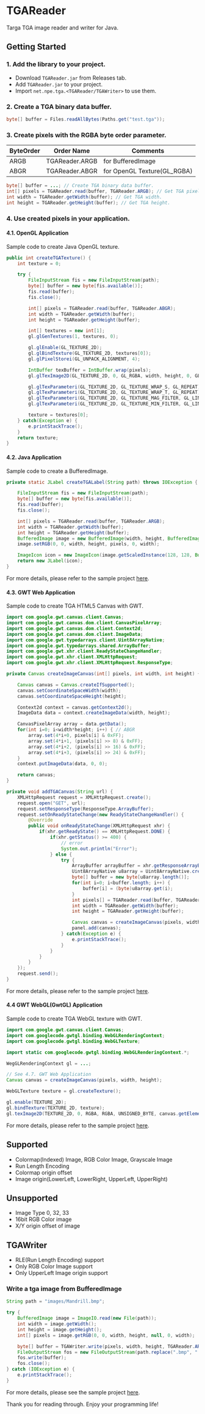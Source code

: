 # TGAReader

Targa TGA image reader and writer for Java.

## Getting Started

### 1. Add the library to your project.

- Download `TGAReader.jar` from Releases tab.
- Add `TGAReader.jar` to your project.
- Import `net.npe.tga.<TGAReader/TGAWriter>` to use them.

### 2. Create a TGA binary data buffer.

```java
byte[] buffer = Files.readAllBytes(Paths.get("test.tga"));
```

### 3. Create pixels with the RGBA byte order parameter.

ByteOrder|Order Name|Comments
---|---|---
ARGB|TGAReader.ARGB|for BufferedImage
ABGR|TGAReader.ABGR|for OpenGL Texture(GL_RGBA)

```java
byte[] buffer = ...; // Create TGA binary data buffer.
int[] pixels = TGAReader.read(buffer, TGAReader.ARGB); // Get TGA pixels.
int width = TGAReader.getWidth(buffer); // Get TGA width.
int height = TGAReader.getHeight(buffer); // Get TGA height.
```

### 4. Use created pixels in your application.

#### 4.1. OpenGL Application

Sample code to create Java OpenGL texture.

```java
public int createTGATexture() {
    int texture = 0;

    try {
        FileInputStream fis = new FileInputStream(path);
        byte[] buffer = new byte[fis.available()];
        fis.read(buffer);
        fis.close();

        int[] pixels = TGAReader.read(buffer, TGAReader.ABGR);
        int width = TGAReader.getWidth(buffer);
        int height = TGAReader.getHeight(buffer);

        int[] textures = new int[1];
        gl.glGenTextures(1, textures, 0);

        gl.glEnable(GL_TEXTURE_2D);
        gl.glBindTexture(GL_TEXTURE_2D, textures[0]);
        gl.glPixelStorei(GL_UNPACK_ALIGNMENT, 4);

        IntBuffer texBuffer = IntBuffer.wrap(pixels);
        gl.glTexImage2D(GL_TEXTURE_2D, 0, GL_RGBA, width, height, 0, GL_RGBA, GL_UNSIGNED_BYTE, texBuffer);

        gl.glTexParameteri(GL_TEXTURE_2D, GL_TEXTURE_WRAP_S, GL_REPEAT);
        gl.glTexParameteri(GL_TEXTURE_2D, GL_TEXTURE_WRAP_T, GL_REPEAT);
        gl.glTexParameteri(GL_TEXTURE_2D, GL_TEXTURE_MAG_FILTER, GL_LINEAR);
        gl.glTexParameteri(GL_TEXTURE_2D, GL_TEXTURE_MIN_FILTER, GL_LINEAR);

        texture = textures[0];
    } catch(Exception e) {
        e.printStackTrace();
    }
    return texture;
}
```

#### 4.2. Java Application

Sample code to create a BufferedImage.

```java
private static JLabel createTGALabel(String path) throws IOException {

    FileInputStream fis = new FileInputStream(path);
    byte[] buffer = new byte[fis.available()];
    fis.read(buffer);
    fis.close();

    int[] pixels = TGAReader.read(buffer, TGAReader.ARGB);
    int width = TGAReader.getWidth(buffer);
    int height = TGAReader.getHeight(buffer);
    BufferedImage image = new BufferedImage(width, height, BufferedImage.TYPE_INT_ARGB);
    image.setRGB(0, 0, width, height, pixels, 0, width);

    ImageIcon icon = new ImageIcon(image.getScaledInstance(128, 128, BufferedImage.SCALE_SMOOTH));
    return new JLabel(icon);
}
```

For more details, please refer to the sample project [here](https://github.com/BJTMastermind/TGAReader/tree/master/samples/TGASwingBufferedImage).

#### 4.3. GWT Web Application

Sample code to create TGA HTML5 Canvas with GWT.

```java
import com.google.gwt.canvas.client.Canvas;
import com.google.gwt.canvas.dom.client.CanvasPixelArray;
import com.google.gwt.canvas.dom.client.Context2d;
import com.google.gwt.canvas.dom.client.ImageData;
import com.google.gwt.typedarrays.client.Uint8ArrayNative;
import com.google.gwt.typedarrays.shared.ArrayBuffer;
import com.google.gwt.xhr.client.ReadyStateChangeHandler;
import com.google.gwt.xhr.client.XMLHttpRequest;
import com.google.gwt.xhr.client.XMLHttpRequest.ResponseType;

private Canvas createImageCanvas(int[] pixels, int width, int height) {

    Canvas canvas = Canvas.createIfSupported();
    canvas.setCoordinateSpaceWidth(width);
    canvas.setCoordinateSpaceHeight(height);

    Context2d context = canvas.getContext2d();
    ImageData data = context.createImageData(width, height);

    CanvasPixelArray array = data.getData();
    for(int i=0; i<width*height; i++) { // ABGR
        array.set(4*i+0, pixels[i] & 0xFF);
        array.set(4*i+1, (pixels[i] >> 8) & 0xFF);
        array.set(4*i+2, (pixels[i] >> 16) & 0xFF);
        array.set(4*i+3, (pixels[i] >> 24) & 0xFF);
    }
    context.putImageData(data, 0, 0);

    return canvas;
}

private void addTGACanvas(String url) {
    XMLHttpRequest request = XMLHttpRequest.create();
    request.open("GET", url);
    request.setResponseType(ResponseType.ArrayBuffer);
    request.setOnReadyStateChange(new ReadyStateChangeHandler() {
        @Override
        public void onReadyStateChange(XMLHttpRequest xhr) {
            if(xhr.getReadyState() == XMLHttpRequest.DONE) {
                if(xhr.getStatus() >= 400) {
                    // error
                    System.out.println("Error");
                } else {
                    try {
                        ArrayBuffer arrayBuffer = xhr.getResponseArrayBuffer();
                        Uint8ArrayNative u8array = Uint8ArrayNative.create(arrayBuffer);
                        byte[] buffer = new byte[u8array.length()];
                        for(int i=0; i<buffer.length; i++) {
                            buffer[i] = (byte)u8array.get(i);
                        }
                        int pixels[] = TGAReader.read(buffer, TGAReader.ABGR);
                        int width = TGAReader.getWidth(buffer);
                        int height = TGAReader.getHeight(buffer);

                        Canvas canvas = createImageCanvas(pixels, width, height);
                        panel.add(canvas);
                    } catch(Exception e) {
                        e.printStackTrace();
                    }
                }
            }
        }
    });
    request.send();
}
```

For more details, please refer to the sample project [here](https://github.com/BJTMastermind/TGAReader/tree/master/samples/TGAWebViewer_GWT).

#### 4.4 GWT WebGL(GwtGL) Application

Sample code to create TGA WebGL texture with GWT.

```java
import com.google.gwt.canvas.client.Canvas;
import com.googlecode.gwtgl.binding.WebGLRenderingContext;
import com.googlecode.gwtgl.binding.WebGLTexture;

import static com.googlecode.gwtgl.binding.WebGLRenderingContext.*;

WegGLRenderingContext gl = ...;

// See 4.7. GWT Web Application
Canvas canvas = createImageCanvas(pixels, width, height);

WebGLTexture texture = gl.createTexture();

gl.enable(TEXTURE_2D);
gl.bindTexture(TEXTURE_2D, texture);
gl.texImage2D(TEXTURE_2D, 0, RGBA, RGBA, UNSIGNED_BYTE, canvas.getElement());
```

For more details, please refer to the sample project [here](https://github.com/BJTMastermind/TGAReader/tree/master/samples/TGAWebGLViewer_GWT).

## Supported
- Colormap(Indexed) Image, RGB Color Image, Grayscale Image
- Run Length Encoding
- Colormap origin offset
- Image origin(LowerLeft, LowerRight, UpperLeft, UpperRight)

## Unsupported
- Image Type 0, 32, 33
- 16bit RGB Color image
- X/Y origin offset of image

## TGAWriter
- RLE(Run Length Encoding) support
- Only RGB Color Image support
- Only UpperLeft Image origin support

### Write a tga image from BufferedImage

```java
String path = "images/Mandrill.bmp";

try {
    BufferedImage image = ImageIO.read(new File(path));
    int width = image.getWidth();
    int height = image.getHeight();
    int[] pixels = image.getRGB(0, 0, width, height, null, 0, width);

    byte[] buffer = TGAWriter.write(pixels, width, height, TGAReader.ARGB);
    FileOutputStream fos = new FileOutputStream(path.replace(".bmp", ".tga"));
    fos.write(buffer);
    fos.close();
} catch (IOException e) {
    e.printStackTrace();
}
```

For more details, please see the sample project [here](https://github.com/BJTMastermind/TGAReader/tree/master/samples/TGAConverter_BufferedImage).

Thank you for reading through. Enjoy your programming life!
